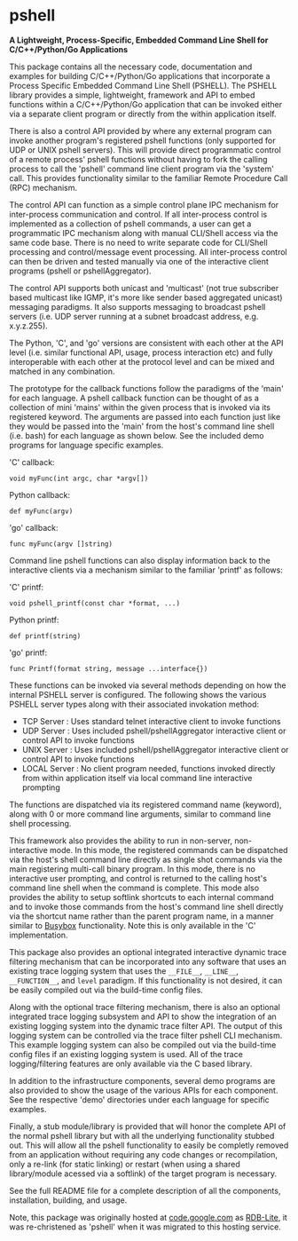 # pshell
**A Lightweight, Process-Specific, Embedded Command Line Shell for C/C++/Python/Go Applications**

This package contains all the necessary code, documentation and examples for
building C/C++/Python/Go applications that incorporate a Process Specific Embedded 
Command Line Shell (PSHELL).  The PSHELL library provides a simple, lightweight,
framework and API to embed functions within a C/C++/Python/Go application that can 
be invoked either via a separate client program or directly from the within
application itself.

There is also a control API provided by where any external program can invoke another
program's registered pshell functions (only supported for UDP or UNIX pshell servers).
This will provide direct programmatic control of a remote process' pshell functions 
without having to fork the calling process to call the 'pshell' command line client 
program via the 'system' call.  This provides functionality similar to the familiar 
Remote Procedure Call (RPC) mechanism.

The control API can function as a simple control plane IPC mechanism for inter-process
communication and control.  If all inter-process control is implemented as a collection
of pshell commands, a user can get a programmatic IPC mechanism along with manual CLI/Shell
access via the same code base.  There is no need to write separate code for CLI/Shell
processing and control/message event processing.  All inter-process control can then be
driven and tested manually via one of the interactive client programs (pshell or pshellAggregator).

The control API supports both unicast and 'multicast' (not true subscriber based multicast
like IGMP, it's more like sender based aggregated unicast)  messaging paradigms.  It also 
supports messaging to broadcast pshell servers (i.e. UDP server running at a subnet 
broadcast address, e.g. x.y.z.255).

The Python, 'C', and 'go' versions are consistent with each other at the API level (i.e.
similar functional API, usage, process interaction etc) and fully interoperable with each
other at the protocol level and can be mixed and matched in any combination.  

The prototype for the callback functions follow the paradigms of the 'main' for each
language.  A pshell callback function can be thought of as a collection of mini 'mains'
within the given process that is invoked via its registered keyword.  The arguments are
passed into each function just like they would be passed into the 'main' from the host's
command line shell (i.e. bash) for each language as shown below.  See the included demo
programs for language specific examples.

'C' callback:

`void myFunc(int argc, char *argv[])`

Python callback:

`def myFunc(argv)`

'go' callback:

`func myFunc(argv []string)`

Command line pshell functions can also display information back to the interactive clients 
via a mechanism similar to the familiar 'printf' as follows:

'C' printf:

`void pshell_printf(const char *format, ...)`

Python printf:

`def printf(string)`

'go' printf:

`func Printf(format string, message ...interface{})`

These functions can be invoked via several methods depending on how the internal PSHELL 
server is configured.  The following shows the various PSHELL server types along with their 
associated invokation method:

* TCP Server   : Uses standard telnet interactive client to invoke functions
* UDP Server   : Uses included pshell/pshellAggregator interactive client or control API to invoke functions
* UNIX Server  : Uses included pshell/pshellAggregator interactive client or control API to invoke functions
* LOCAL Server : No client program needed, functions invoked directly from within application 
                 itself via local command line interactive prompting

The functions are dispatched via its registered command name (keyword), along with 0 or more
command line arguments, similar to command line shell processing.

This framework also provides the ability to run in non-server, non-interactive mode.  In this
mode, the registered commands can be dispatched via the host's shell command line directly as 
single shot commands via the main registering multi-call binary program.  In this mode, there 
is no interactive user prompting, and control is returned to the calling host's command line 
shell when the command is complete.  This mode also provides the ability to setup softlink 
shortcuts to each internal command and to invoke those commands from the host's command line 
shell directly via the shortcut name  rather than the parent program name, in a manner similar 
to [Busybox](https://busybox.net/about.html) functionality.  Note this is only available in the
'C' implementation.

This package also provides an optional integrated interactive dynamic trace filtering mechanism that 
can be incorporated into any software that uses an existing trace logging system that uses the `__FILE__`, 
`__LINE__`, `__FUNCTION__`, and `level` paradigm.  If this functionality is not desired, it can be
easily compiled out via the build-time config files.

Along with the optional trace filtering mechanism, there is also an optional integrated trace logging
subsystem and API to show the integration of an existing logging system into the dynamic trace filter
API.  The output of this logging system can be controlled via the trace filter pshell CLI mechanism.
This example logging system can also be compiled out via the build-time config files if an existing
logging system is used.  All of the trace logging/filtering features are only available via the C based
library.

In addition to the infrastructure components, several demo programs are also provided to show the usage
of the various APIs for each component.  See the respective 'demo' directories under each language for
specific examples.

Finally, a stub module/library is provided that will honor the complete API of the normal pshell
library but with all the underlying functionality stubbed out.  This will allow all the pshell 
functionality to easily be completly removed from an application without requiring any code 
changes or recompilation, only a re-link (for static linking) or restart (when using a shared 
library/module acessed via a softlink) of the target program is necessary.

See the full README file for a complete description of all the components, installation, building, and usage.

Note, this package was originally hosted at [code.google.com](https://code.google.com) as 
[RDB-Lite](https://code.google.com/p/rdb-lite), it was re-christened as 'pshell' when it was 
migrated to this hosting service.
